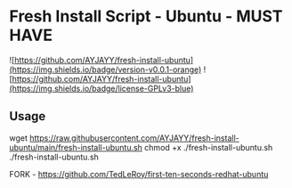# Fresh Install Script - Ubuntu - MUST HAVE

![https://github.com/AYJAYY/fresh-install-ubuntu](https://img.shields.io/badge/version-v0.0.1-orange)  ![https://github.com/AYJAYY/fresh-install-ubuntu](https://img.shields.io/badge/license-GPLv3-blue)

## Usage
wget https://raw.githubusercontent.com/AYJAYY/fresh-install-ubuntu/main/fresh-install-ubuntu.sh
chmod +x ./fresh-install-ubuntu.sh
./fresh-install-ubuntu.sh

FORK - https://github.com/TedLeRoy/first-ten-seconds-redhat-ubuntu
